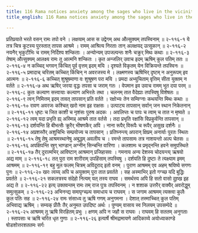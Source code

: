 ```yaml
---
title: 116 Rama notices anxiety among the sages who live in the vicinity
title_english: 116 Rama notices anxiety among the sages who live in the vicinity

---
```

<div class="audioEmbed"  caption="श्रीराम-हरिसीताराममूर्ति-घनपाठिभ्यां वचनम्" src="https://archive.org/download/Ramayana-recitation-Sriram-harisItArAmamUrti-Ghanapaati-v2/Kanda_2/Kanda_2_AYK-116-Chitrakoote_Rushi_Rama_Samvadaha_.mp3"></div>
प्रतिप्रयाते भरते वसन् रामः तपो वने ।  
लक्षयाम् आस स उद्वेगम् अथ औत्सुक्यम् तपस्विनाम् ॥ २-११६-१  
ये तत्र चित्र कूटस्य पुरस्तात् तापस आश्रमे ।  
रामम् आश्रित्य निरताः तान् अलक्षयद् उत्सुकान् ॥ २-११६-२  
नयनैर् भृकुटीभिः च रामम् निर्दिश्य शन्किताः ।  
अन्योन्यम् उपजल्पन्तः शनैः चक्रुर् मिथः कथाः ॥ २-११६-३  
तेषाम् औत्सुक्यम् आलक्ष्य रामः तु आत्मनि शन्कितः ।  
कृत अन्जलिर् उवाच इदम् ऋषिम् कुल पतिम् ततः ॥ २-११६-४  
न कच्चिद् भगवन् किंचित् पूर्व वृत्तम् इदम् मयि ।  
दृश्यते विकृतम् येन विक्रियन्ते तपस्विनः ॥ २-११६-५  
प्रमादाच् चरितम् कच्चित् किंचिन् न अवरजस्य मे ।  
लक्ष्मणस्य ऋषिभिर् दृष्टम् न अनुरूपम् इव आत्मनः ॥ २-११६-६  
कच्चित् शुश्रूषमाणा वः शुश्रूषण परा मयि ।  
प्रमदा अभ्युचिताम् वृत्तिम् सीता युक्तम् न वर्तते ॥ २-११६-७  
अथ ऋषिर् जरया वृद्धः तपसा च जराम् गतः ।  
वेपमान इव उवाच रामम् भूत दया परम् ॥ २-११६-८  
कुतः कल्याण सत्त्वायाः कल्याण अभिरतेः तथा ।  
चलनम् तात वैदेह्याः तपस्विषु विशेषतः ॥ २-११६-९  
त्वन् निमित्तम् इदम् तावत् तापसान् प्रति वर्तते ।  
रक्षोभ्यः तेन सम्विग्नाः कथयन्ति मिथः कथाः ॥ २-११६-१०  
रावण अवरजः कश्चित् खरो नाम इह राक्षसः ।  
उत्पाट्य तापसान् सर्वान् जन स्थान निकेतनान् ॥ २-११६-११  
धृष्टः च जित काशी च नृशंसः पुरुष अदकः ।  
अवलिप्तः च पापः च त्वाम् च तात न मृष्यते ॥ २-११६-१२  
त्वम् यदा प्रभृति ह्य् अस्मिन्न् आश्रमे तात वर्तसे ।  
तदा प्रभृति रक्षांसि विप्रकुर्वन्ति तापसान् ॥ २-११६-१३  
दर्शयन्ति हि बीभत्सैः क्रूरैर् भीषणकैर् अपि ।  
नाना रूपैर् विरूपैः च रूपैर् असुख दर्शनैः ॥ २-११६-१४  
अप्रशस्तैर् अशुचिभिः सम्प्रयोज्य च तापसान् ।  
प्रतिघ्नन्त्य् अपरान् क्षिप्रम् अनार्याः पुरतः स्थितः ॥ २-११६-१५  
तेषु तेषु आश्रमस्थानेषु अबुद्धम् अवलीय च ।  
रमन्ते तापसामः तत्र नाशयन्तो अल्प चेतसः ॥ २-११६-१६  
अपक्षिपन्ति स्रुग् भाण्डान् अग्नीन् सिन्चन्ति वारिणा ।  
कलशामः च प्रमृद्नन्ति हवने समुपस्थिते ॥ २-११६-१७  
तैर् दुरात्मभिर् आविष्टान् आश्रमान् प्रजिहासवः ।  
गमनाय अन्य देशस्य चोदयन्त्य् ऋषयो अद्य माम् ॥ २-११६-१८  
तत् पुरा राम शारीराम् उपहिंसाम् तपस्विषु ।  
दर्शयति हि दुष्टाः ते त्यक्ष्याम इमम् आश्रमम् ॥ २-११६-१९  
बहु मूल फलम् चित्रम् अविदूराद् इतो वनम् ।  
पुराण आश्रमम् एव अहम् श्रयिष्ये सगणः पुनः ॥ २-११६-२०  
खरः त्वय्य् अपि च अयुक्तम् पुरा तात प्रवर्तते ।  
सह अस्माभिर् इतो गग्च्छ यदि बुद्धिः प्रवर्तते ॥ २-११६-२१  
सकलत्रस्य संदेहो नित्यम् यत् तस्य राघव ।  
समर्थस्य अपि हि सतो वासो दुह्ख इह अद्य ते ॥ २-११६-२२  
इत्य् उक्तवन्तम् रामः तम् राज पुत्रः तपस्विनम् ।  
न शशाक उत्तरैर् वाक्यैर् अवरोद्धुम् समुत्सुकम् ॥ २-११६-२३  
अभिनन्द्य समापृग्च्छ्य समाधाय च राघवम् ।  
स जगाम आश्रमम् त्यक्त्वा कुलैः कुल पतिः सह ॥ २-११६-२४  
रामः संसाध्य तु ऋषि गणम् अनुगमना ।  
देशात् तस्माच्चित् कुल पतिम् अभिवाद्य ऋषिम् ।  
सम्यक् प्रीतैः तैर् अनुमत उपदिष्ट अर्थः ।  
पुण्यम् वासाय स्व निलयम् उपसम्पेदे ॥ २-११६-२५  
आश्रमम् तु ऋषि विरहितम् प्रभुः ।  
क्षणम् अपि न जहौ स राघवः ।  
राघवम् हि सततम् अनुगताः ।  
स्तापसाः च ऋषि चरित धृत गुणाः ॥ २-११६-२६  
इत्यार्षे श्रीमद्रामायणे आदिकाव्ये अयोध्याकाण्डे षोडशोत्तरशततमः सर्गः